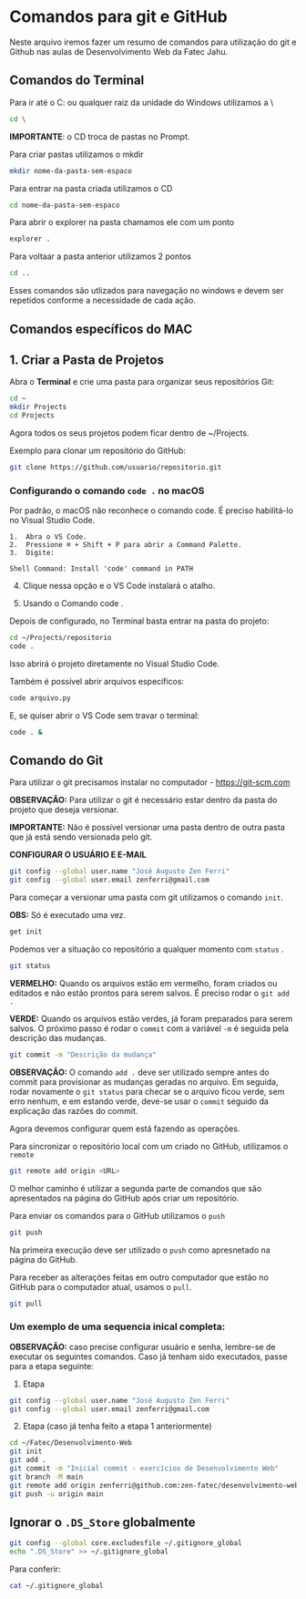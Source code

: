 # Comandos para git e GitHub

Neste arquivo iremos fazer um resumo de comandos para utilização do git e Github nas aulas de Desenvolvimento Web da Fatec Jahu.

## Comandos do Terminal

Para ir até o C: ou qualquer raiz da unidade do Windows utilizamos a \

```bash
cd \
```

**IMPORTANTE**: o CD troca de pastas no Prompt.

Para criar pastas utilizamos o mkdir

```bash
mkdir nome-da-pasta-sem-espaco
```

Para entrar na pasta criada utilizamos o CD

```bash
cd nome-da-pasta-sem-espaco
```

Para abrir o explorer na pasta chamamos ele com um ponto

```bash
explorer .
```

Para voltaar a pasta anterior utilizamos 2 pontos

```bash
cd ..
```

Esses comandos são utlizados para navegação no windows e devem ser repetidos conforme a necessidade de cada ação.

## Comandos específicos do MAC

## 1. Criar a Pasta de Projetos

Abra o **Terminal** e crie uma pasta para organizar seus repositórios Git:

```bash
cd ~
mkdir Projects
cd Projects
```

Agora todos os seus projetos podem ficar dentro de ~/Projects.

Exemplo para clonar um repositório do GitHub:

```bash
git clone https://github.com/usuario/repositorio.git
```

### Configurando o comando `code .` no macOS

Por padrão, o macOS não reconhece o comando code. É preciso habilitá-lo no Visual Studio Code.

    1.	Abra o VS Code.
    2.	Pressione ⌘ + Shift + P para abrir a Command Palette.
    3.	Digite:

```
Shell Command: Install 'code' command in PATH
```

4. Clique nessa opção e o VS Code instalará o atalho.

5. Usando o Comando code .

Depois de configurado, no Terminal basta entrar na pasta do projeto:

```bash
cd ~/Projects/repositorio
code .
```

Isso abrirá o projeto diretamente no Visual Studio Code.

Também é possível abrir arquivos específicos:

```bash
code arquivo.py
```

E, se quiser abrir o VS Code sem travar o terminal:

```bash
code . &
```

## Comando do Git

Para utilizar o git precisamos instalar no computador - https://git-scm.com

**OBSERVAÇÃO:** Para utilizar o git é necessário estar dentro da pasta do projeto que deseja versionar. <br>

**IMPORTANTE:** Não é possível versionar uma pasta dentro de outra pasta que já está sendo versionada pelo git.

**CONFIGURAR O USUÁRIO E E-MAIL**

```bash
git config --global user.name "José Augusto Zen Ferri"
git config --global user.email zenferri@gmail.com
```

Para começar a versionar uma pasta com git utilizamos o comando `init`.

**OBS:** Só é executado uma vez.

```bash
get init
```

Podemos ver a situação co repositório a qualquer momento com `status` .

```bash
git status
```

**VERMELHO:** Quando os arquivos estão em vermelho, foram criados ou editados e não estão prontos para serem salvos. É preciso rodar o `git add .`

**VERDE:** Quando os arquivos estão verdes, já foram preparados para serem salvos. O próximo passo é rodar o `commit` com a variável `-m` é seguida pela descrição das mudanças.

```bash
git commit -m "Descrição da mudança"
```

**OBSERVAÇÃO:** O comando `add .` deve ser utilizado sempre antes do commit para provisionar as mudanças geradas no arquivo. Em seguida, rodar novamente o `git status` para checar se o arquivo ficou verde, sem erro nenhum, e em estando verde, deve-se usar o `commit` seguido da explicação das razões do commit.

Agora devemos configurar quem está fazendo as operações.

Para sincronizar o repositório local com um criado no GitHub, utilizamos o `remote`

```bash
git remote add origin <URL>
```

O melhor caminho é utilizar a segunda parte de comandos que são apresentados na página do GitHub após criar um repositório.

Para enviar os comandos para o GitHub utilizamos o `push`

```bash
git push
```

Na primeira execução deve ser utilizado o `push` como apresnetado na página do GitHub.

Para receber as alterações feitas em outro computador que estão no GitHub para o computador atual, usamos o `pull`.

```bash
git pull
```

### Um exemplo de uma sequencia inical completa:

**OBSERVAÇÃO:** caso precise configurar usuário e senha, lembre-se de executar os seguintes comandos. Caso já tenham sido executados, passe para a etapa seguinte:

1. Etapa

```bash
git config --global user.name "José Augusto Zen Ferri"
git config --global user.email zenferri@gmail.com
```

2. Etapa (caso já tenha feito a etapa 1 anteriormente)

```bash
cd ~/Fatec/Desenvolvimento-Web
git init
git add .
git commit -m "Inicial commit - exercícios de Desenvolvimento Web"
git branch -M main
git remote add origin zenferri@github.com:zen-fatec/desenvolvimento-web.git
git push -u origin main
```

## Ignorar o `.DS_Store` globalmente

```bash
git config --global core.excludesfile ~/.gitignore_global
echo ".DS_Store" >> ~/.gitignore_global
```

Para conferir:

```bash
cat ~/.gitignore_global
```
